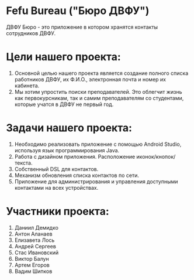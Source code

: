 # Fefu Bureau ("Бюро ДВФУ")
ДВФУ Бюро - это приложение в котором хранятся контакты сотрудников ДВФУ.
# Цели нашего проекта:
  1. Основной целью нашего проекта является создание полного списка работников ДВФУ, их Ф.И.О., электронная почта и номер их кабинета.
  2. Мы хотим упростить поиски преподавателей. Это облегчит жизнь как первокурсникам, так и самим преподавателям со студентами, которые учатся в ДВФУ не первый год.
# Задачи нашего проекта:
  1. Необходимо реализовать приложение с помощью Android Studio, используя язык программирования Java.
  2. Работа с дизайном приложения. Расположение иконок/кнопок/текста.
  3. Собственный DSL для контактов.
  4. Механизм обновления списка контактов по сети.
  5. Приложение для администрирования и управления доступными контактами на всех устройствах.
# Участники проекта:
  1. Даниил Демидко
  2. Антон Аланаев
  3. Елизавета Лось
  4. Андрей Сергеев 
  5. Стас Ивановский
  6. Виктор Балун
  7. Артем Егоров
  8. Вадим Шипков
